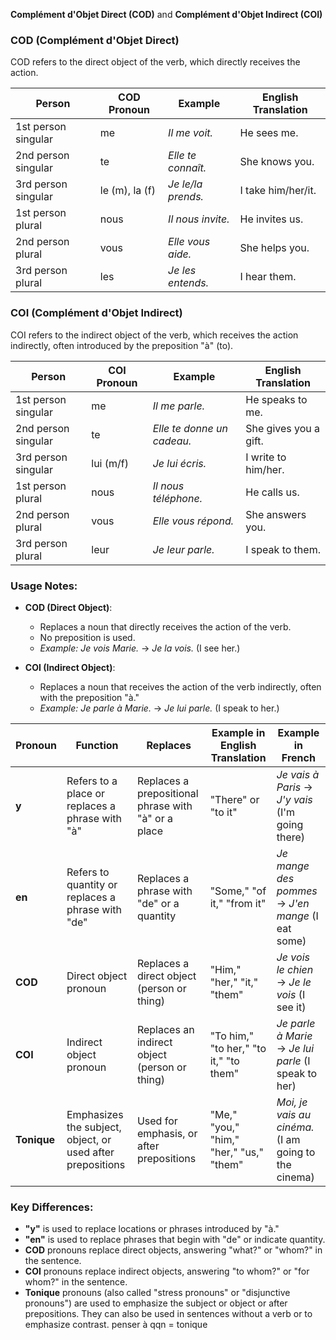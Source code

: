 **Complément d'Objet Direct (COD)** and **Complément d'Objet Indirect (COI)** 

### **COD (Complément d'Objet Direct)**

COD refers to the direct object of the verb, which directly receives the action.

| **Person**             | **COD Pronoun** | **Example**                                       | **English Translation**                     |
|------------------------|-----------------|--------------------------------------------------|---------------------------------------------|
| 1st person singular     | me              | *Il me voit.*                                    | He sees me.                                 |
| 2nd person singular     | te              | *Elle te connaît.*                               | She knows you.                              |
| 3rd person singular     | le (m), la (f)  | *Je le/la prends.*                               | I take him/her/it.                          |
| 1st person plural       | nous            | *Il nous invite.*                                | He invites us.                              |
| 2nd person plural       | vous            | *Elle vous aide.*                                | She helps you.                              |
| 3rd person plural       | les             | *Je les entends.*                                | I hear them.                                |

### **COI (Complément d'Objet Indirect)**

COI refers to the indirect object of the verb, which receives the action indirectly, often introduced by the preposition "à" (to).

| **Person**             | **COI Pronoun** | **Example**                                       | **English Translation**                     |
|------------------------|-----------------|--------------------------------------------------|---------------------------------------------|
| 1st person singular     | me              | *Il me parle.*                                   | He speaks to me.                            |
| 2nd person singular     | te              | *Elle te donne un cadeau.*                       | She gives you a gift.                       |
| 3rd person singular     | lui (m/f)       | *Je lui écris.*                                  | I write to him/her.                         |
| 1st person plural       | nous            | *Il nous téléphone.*                             | He calls us.                                |
| 2nd person plural       | vous            | *Elle vous répond.*                              | She answers you.                            |
| 3rd person plural       | leur            | *Je leur parle.*                                 | I speak to them.                            |

### **Usage Notes:**

- **COD (Direct Object)**:
  - Replaces a noun that directly receives the action of the verb.
  - No preposition is used.
  - *Example:* *Je vois Marie.* → *Je la vois.* (I see her.)
  
- **COI (Indirect Object)**:
  - Replaces a noun that receives the action of the verb indirectly, often with the preposition "à."
  - *Example:* *Je parle à Marie.* → *Je lui parle.* (I speak to her.)


| Pronoun       | Function                                      | Replaces                                        | Example in English Translation               | Example in French                               |
|---------------|-----------------------------------------------|-------------------------------------------------|----------------------------------------------|-------------------------------------------------|
| **y**         | Refers to a place or replaces a phrase with "à" | Replaces a prepositional phrase with "à" or a place | "There" or "to it"                            | *Je vais à Paris* → *J'y vais* (I'm going there) |
| **en**        | Refers to quantity or replaces a phrase with "de" | Replaces a phrase with "de" or a quantity       | "Some," "of it," "from it"                   | *Je mange des pommes* → *J'en mange* (I eat some) |
| **COD**       | Direct object pronoun                          | Replaces a direct object (person or thing)      | "Him," "her," "it," "them"                   | *Je vois le chien* → *Je le vois* (I see it)    |
| **COI**       | Indirect object pronoun                        | Replaces an indirect object (person or thing)   | "To him," "to her," "to it," "to them"       | *Je parle à Marie* → *Je lui parle* (I speak to her) |
| **Tonique**   | Emphasizes the subject, object, or used after prepositions | Used for emphasis, or after prepositions       | "Me," "you," "him," "her," "us," "them"      | *Moi, je vais au cinéma.* (I am going to the cinema) |

### Key Differences:

- **"y"** is used to replace locations or phrases introduced by "à."
- **"en"** is used to replace phrases that begin with "de" or indicate quantity.
- **COD** pronouns replace direct objects, answering "what?" or "whom?" in the sentence.
- **COI** pronouns replace indirect objects, answering "to whom?" or "for whom?" in the sentence.
- **Tonique** pronouns (also called "stress pronouns" or "disjunctive pronouns") are used to emphasize the subject or object or after prepositions. They can also be used in sentences without a verb or to emphasize contrast. penser à qqn = tonique 




